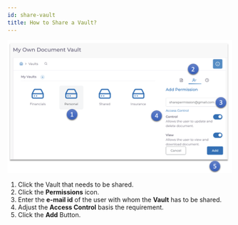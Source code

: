 ```yaml
---
id: share-vault
title: How to Share a Vault?
---
```


![permissions-v](../../static/img/permissions-v.png)

1. Click the Vault that needs to be shared.
2. Click the **Permissions** icon.
3. Enter the **e-mail id** of the user with whom the **Vault** has to be shared.
4. Adjust the **Access Control** basis the requirement.
5. Click the **Add** Button.
